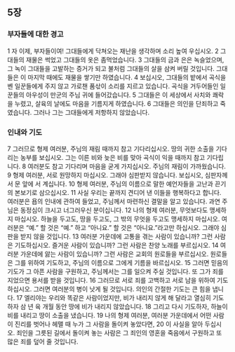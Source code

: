 ## 5장
### 부자들에 대한 경고
1 자 이제, 부자들이여! 그대들에게 닥쳐오는 재난을 생각하며 소리 높여 우십시오.
2 그대들의 재물은 썩었고 그대들의 옷은 좀먹었습니다.
3 그대들의 금과 은은 녹슬었으며, 그 녹이 그대들을 고발하는 증거가 되고 불처럼 그대들의 살을 삼켜 버릴 것입니다. 그대들은 이 마지막 때에도 재물을 쌓기만 하였습니다.
4 보십시오, 그대들의 밭에서 곡식을 벤 일꾼들에게 주지 않고 가로챈 품삯이 소리를 지르고 있습니다. 곡식을 거두어들인 일꾼들의 아우성이 만군의 주님 귀에 들어갔습니다.
5 그대들은 이 세상에서 사치와 쾌락을 누렸고, 살육의 날에도 마음을 기름지게 하였습니다.
6 그대들은 의인을 단죄하고 죽였습니다. 그러나 그는 그대들에게 저항하지 않았습니다.
### 인내와 기도
7 그러므로 형제 여러분, 주님의 재림 때까지 참고 기다리십시오. 땅의 귀한 소출을 기다리는 농부를 보십시오. 그는 이른 비와 늦은 비를 맞아 곡식이 익을 때까지 참고 기다립니다.
8 여러분도 참고 기다리며 마음을 굳게 가지십시오. 주님의 재림이 가까웠습니다.
9 형제 여러분, 서로 원망하지 마십시오. 그래야 심판받지 않습니다. 보십시오, 심판자께서 문 앞에 서 계십니다.
10 형제 여러분, 주님의 이름으로 말한 예언자들을 고난과 끈기의 본보기로 삼으십시오.
11 사실 우리는 끝까지 견디어 낸 이들을 행복하다고 합니다. 여러분은 욥의 인내에 관하여 들었고, 주님께서 마련하신 결말을 알고 있습니다. 과연 주님은 동정심이 크시고 너그러우신 분이십니다.
12 나의 형제 여러분, 무엇보다도 맹세하지 마십시오. 하늘을 두고도, 땅을 두고도, 그 밖의 무엇을 두고도 맹세하지 마십시오. 여러분은 “예.” 할 것은 “예.” 하고 “아니요.” 할 것은 “아니요.”라고만 하십시오. 그래야 심판을 받지 않을 것입니다.
13 여러분 가운데에 고통을 겪는 사람이 있습니까? 그런 사람은 기도하십시오. 즐거운 사람이 있습니까? 그런 사람은 찬양 노래를 부르십시오.
14 여러분 가운데에 앓는 사람이 있습니까? 그런 사람은 교회의 원로들을 부르십시오. 원로들은 그를 위하여 기도하고, 주님의 이름으로 그에게 기름을 바르십시오.
15 그러면 믿음의 기도가 그 아픈 사람을 구원하고, 주님께서는 그를 일으켜 주실 것입니다. 또 그가 죄를 지었으면 용서를 받을 것입니다.
16 그러므로 서로 죄를 고백하고 서로 남을 위하여 기도하십시오. 그러면 여러분의 병이 낫게 될 것입니다. 의인의 간절한 기도는 큰 힘을 냅니다.
17 엘리야는 우리와 똑같은 사람이었지만, 비가 내리지 않게 해 달라고 열심히 기도하자 삼 년 육 개월 동안 땅에 비가 내리지 않았습니다.
18 그리고 다시 기도하자, 하늘이 비를 내리고 땅이 소출을 냈습니다.
19 나의 형제 여러분, 여러분 가운데에서 어떤 사람이 진리를 벗어나 헤맬 때 누가 그 사람을 돌이켜 놓았다면,
20 이 사실을 알아 두십시오. 죄인을 그릇된 길에서 돌이켜 놓는 사람은 그 죄인의 영혼을 죽음에서 구원하고 또 많은 죄를 덮어 줄 것입니다.
